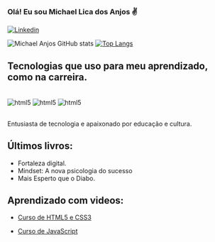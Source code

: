 
### Olá! Eu sou Michael Lica dos Anjos ✌️

[![Linkedin](https://img.shields.io/badge/LinkedIn-0077B5?style=for-the-badge&logo=linkedin&logoColor=white)](https://www.linkedin.com/in/michael-anjos/)

![Michael Anjos GitHub stats](https://github-readme-stats.vercel.app/api?username=Michael-Anjos&show_icons=true&theme=onedark)
[![Top Langs](https://github-readme-stats.vercel.app/api/top-langs/?username=Michael-Anjos)](https://github.com/anuraghazra/github-readme-stats)

## Tecnologias que uso para meu aprendizado, como na carreira.

<div style="display: inline_block"><br/>
    <img align="center" alt="html5" src="https://img.shields.io/badge/HTML-239120?style=for-the-badge&logo=html5&logoColor=white">
    </img>
        <img align="center" alt="html5" src="https://img.shields.io/badge/CSS-239120?&style=for-the-badge&logo=css3&logoColor=white">
    </img>
    <img align="center" alt="html5" src="https://img.shields.io/badge/JavaScript-F7DF1E?style=for-the-badge&logo=javascript&logoColor=black">
    </img>
</div><br/>

Entusiasta de tecnologia e apaixonado por educação e cultura.

## Últimos livros:

- Fortaleza digital.
- Mindset: A nova psicologia do sucesso
- Mais Esperto que o Diabo.

## Aprendizado com videos:

- [Curso de HTML5 e CSS3](https://www.youtube.com/watch?v=Ejkb_YpuHWs&list=PLHz_AreHm4dkZ9-atkcmcBaMZdmLHft8n)<br/>

- [Curso de JavaScript](https://www.youtube.com/watch?v=1-w1RfGIov4&list=PLHz_AreHm4dlsK3Nr9GVvXCbpQyHQl1o1)<br/>
